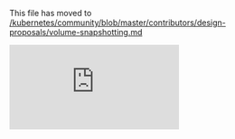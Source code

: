 This file has moved to [/kubernetes/community/blob/master/contributors/design-proposals/volume-snapshotting.md](https://github.com/kubernetes/community/blob/master/contributors/design-proposals/volume-snapshotting.md)


<!-- BEGIN MUNGE: GENERATED_ANALYTICS -->
[![Analytics](https://kubernetes-site.appspot.com/UA-36037335-10/GitHub/docs/design/volume-snapshotting.md?pixel)]()
<!-- END MUNGE: GENERATED_ANALYTICS -->
